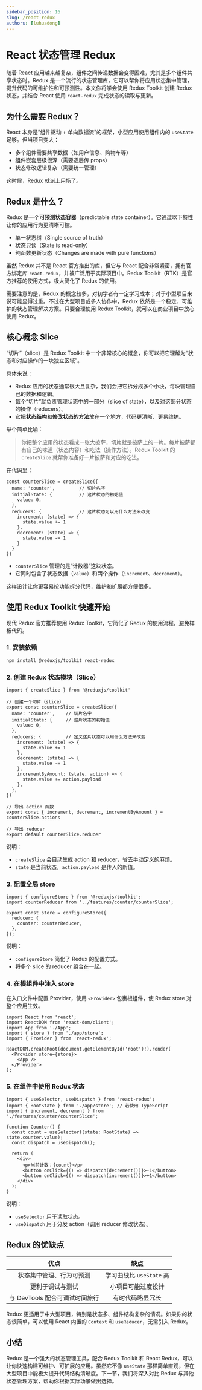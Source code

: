 ```yaml
---
sidebar_position: 16
slug: /react-redux
authors: [luhuadong]
---
```


# React 状态管理 Redux

随着 React 应用越来越复杂，组件之间传递数据会变得困难，尤其是多个组件共享状态时。Redux 是一个流行的状态管理库，它可以帮你将应用状态集中管理，提升代码的可维护性和可预测性。本文你将学会使用 Redux Toolkit 创建 Redux 状态，并结合 React 使用 `react-redux` 完成状态的读取与更新。



## 为什么需要 Redux？

React 本身是“组件驱动 + 单向数据流”的框架，小型应用使用组件内的 `useState` 足够。但当项目变大：

- 多个组件需要共享数据（如用户信息、购物车等）
- 组件嵌套层级很深（需要逐层传 props）
- 状态修改逻辑复杂（需要统一管理）

这时候，Redux 就派上用场了。



## Redux 是什么？

Redux 是一个**可预测状态容器**（predictable state container）。它通过以下特性让你的应用行为更清晰可控。

- 单一状态树（Single source of truth）
- 状态只读（State is read-only）
- 纯函数更新状态（Changes are made with pure functions）

虽然 Redux 并不是 React 官方推出的库，但它与 React 配合非常紧密，拥有官方绑定库 `react-redux`，并被广泛用于实际项目中。Redux Toolkit（RTK）是官方推荐的使用方式，极大简化了 Redux 的使用。

需要注意的是，Redux 的概念较多，对初学者有一定学习成本；对于小型项目来说可能显得过重。不过在大型项目或多人协作中，Redux 依然是一个稳定、可维护的状态管理解决方案。只要合理使用 Redux Toolkit，就可以在商业项目中放心使用 Redux。



## 核心概念 Slice

“切片”（slice）是 Redux Toolkit 中一个非常核心的概念，你可以把它理解为“状态和对应操作的一块独立区域”。

具体来说：

- Redux 应用的状态通常很大且复杂，我们会把它拆分成多个小块，每块管理自己的数据和逻辑。
- 每个“切片”就负责管理状态中的一部分（slice of state），以及对这部分状态的操作（reducers）。
- 它把**状态结构**和**修改状态的方法**放在一个地方，代码更清晰、更易维护。

举个简单比喻：

> 你把整个应用的状态看成一张大披萨，切片就是披萨上的一片。每片披萨都有自己的味道（状态内容）和吃法（操作方法）。Redux Toolkit 的 `createSlice` 就帮你准备好一片披萨和对应的吃法。

在代码里：

```tsx showLineNumbers
const counterSlice = createSlice({
  name: 'counter',         // 切片名字
  initialState: {          // 这片状态的初始值
    value: 0,
  },
  reducers: {              // 这片状态可以用什么方法来改变
    increment: (state) => {
      state.value += 1
    },
    decrement: (state) => {
      state.value -= 1
    }
  }
})
```

- `counterSlice` 管理的是“计数器”这块状态。
- 它同时包含了状态数据（`value`）和两个操作（`increment`、`decrement`）。

这样设计让你更容易按功能拆分代码，维护和扩展都方便很多。



## 使用 Redux Toolkit 快速开始

现代 Redux 官方推荐使用 Redux Toolkit，它简化了 Redux 的使用流程，避免样板代码。

### 1. 安装依赖

```bash
npm install @reduxjs/toolkit react-redux
```

### 2. 创建 Redux 状态模块（Slice）

```tsx showLineNumbers title="features/counter/counterSlice.ts"
import { createSlice } from '@reduxjs/toolkit'

// 创建一个切片（slice）
export const counterSlice = createSlice({
  name: 'counter',    // 切片名字
  initialState: {     // 这片状态的初始值
    value: 0,
  },
  reducers: {         // 定义这片状态可以用什么方法来改变
    increment: (state) => {
      state.value += 1
    },
    decrement: (state) => {
      state.value -= 1
    },
    incrementByAmount: (state, action) => {
      state.value += action.payload
    },
  },
})

// 导出 action 函数
export const { increment, decrement, incrementByAmount } = counterSlice.actions

// 导出 reducer
export default counterSlice.reducer
```

说明：

- `createSlice` 会自动生成 action 和 reducer，省去手动定义的麻烦。
- `state` 是当前状态，`action.payload` 是传入的新值。

### 3. 配置全局 store

```tsx showLineNumbers title="app/store.ts"
import { configureStore } from '@reduxjs/toolkit';
import counterReducer from '../features/counter/counterSlice';

export const store = configureStore({
  reducer: {
    counter: counterReducer,
  },
});
```

说明：

- `configureStore` 简化了 Redux 的配置方式。
- 将多个 slice 的 reducer 组合在一起。

### 4. 在根组件中注入 store

在入口文件中配置 Provider，使用 `<Provider>` 包裹根组件，使 Redux store 对整个应用生效。

```tsx showLineNumbers title="main.tsx"
import React from 'react';
import ReactDOM from 'react-dom/client';
import App from './App';
import { store } from './app/store';
import { Provider } from 'react-redux';

ReactDOM.createRoot(document.getElementById('root')!).render(
  <Provider store={store}>
    <App />
  </Provider>
);
```

### 5. 在组件中使用 Redux 状态

```tsx showLineNumbers title="Counter.tsx"
import { useSelector, useDispatch } from 'react-redux';
import { RootState } from './app/store'; // 若使用 TypeScript
import { increment, decrement } from './features/counter/counterSlice';

function Counter() {
  const count = useSelector((state: RootState) => state.counter.value);
  const dispatch = useDispatch();

  return (
    <div>
      <p>当前计数：{count}</p>
      <button onClick={() => dispatch(decrement())}>-1</button>
      <button onClick={() => dispatch(increment())}>+1</button>
    </div>
  );
}
```

说明：

- `useSelector` 用于读取状态。
- `useDispatch` 用于分发 action（调用 reducer 修改状态）。



## Redux 的优缺点

|              优点              |           缺点           |
| :----------------------------: | :----------------------: |
|    状态集中管理、行为可预测    | 学习曲线比 `useState` 高 |
|        更利于调试与测试        |    小项目可能过度设计    |
| 与 DevTools 配合可调试时间旅行 |     有时代码略显冗长     |

Redux 更适用于中大型项目，特别是状态多、组件结构复杂的情况。如果你的状态很简单，可以使用 React 内置的 `Context` 和 `useReducer`，无需引入 Redux。



## 小结

Redux 是一个强大的状态管理工具，配合 Redux Toolkit 和 React Redux，可以让你快速构建可维护、可扩展的应用。虽然它不像 `useState` 那样简单直观，但在大型项目中能极大提升代码结构清晰度。下一节，我们将深入对比 Redux 与其他状态管理方案，帮助你根据实际场景做出选择。
